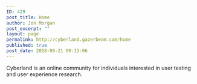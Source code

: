 ```yaml
---
ID: 429
post_title: Home
author: Jon Morgan
post_excerpt: ""
layout: page
permalink: http://cyberland.gazerbeam.com/home
published: true
post_date: 2018-08-21 00:13:06
---
```

Cyberland is an online community for individuals interested in user testing and user experience research.